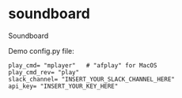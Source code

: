 # soundboard
Soundboard


Demo config.py file:

```
play_cmd= "mplayer"   # "afplay" for MacOS
play_cmd_rev= "play"
slack_channel= "INSERT_YOUR_SLACK_CHANNEL_HERE"
api_key= "INSERT_YOUR_KEY_HERE"
```
